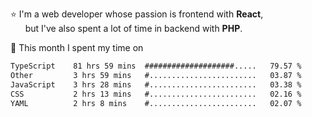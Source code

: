 ⭐ I'm a web developer whose passion is frontend with <b>React</b>,<br/>
&nbsp; &nbsp; &nbsp; but I've also spent a lot of time in backend with <b>PHP</b>.

📅 This month I spent my time on

<!--START_SECTION:waka-->

```txt
TypeScript    81 hrs 59 mins  ####################.....   79.57 %
Other         3 hrs 59 mins   #........................   03.87 %
JavaScript    3 hrs 28 mins   #........................   03.38 %
CSS           2 hrs 13 mins   #........................   02.16 %
YAML          2 hrs 8 mins    #........................   02.07 %
```

<!--END_SECTION:waka-->
